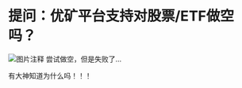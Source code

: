 # 提问：优矿平台支持对股票/ETF做空吗？

![图片注释](http://storage-uqer.datayes.com/5d1ea656b44ffc1d660c05f2/039204c6-a9fb-11e9-9c05-0242ac140002)
尝试做空，但是失败了...

有大神知道为什么吗！！！